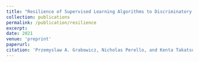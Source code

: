 ```yaml
---
title: "Resilience of Supervised Learning Algorithms to Discriminatory Data Perturbations"
collection: publications
permalink: /publication/resilience
excerpt:
date: 2021
venue: 'preprint'
paperurl:
citation: 'Przemyslaw A. Grabowicz, Nicholas Perello, and Kenta Takatsu. Resilience of Supervised Learning Algorithms to Discriminatory Data Perturbations. In preprint, 2021.'
---
```

